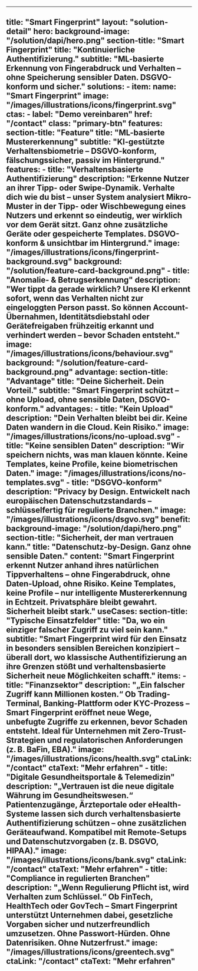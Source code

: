 
---
title: "Smart Fingerprint"
layout: "solution-detail"
hero:
  background-image: "/solution/dapi/hero.png"
  section-title: "Smart Fingerprint"
  title: "Kontinuierliche Authentifizierung."
  subtitle: "ML-basierte Erkennung von Fingerabdruck und Verhalten – ohne Speicherung sensibler Daten. DSGVO-konform und sicher."
  solutions:
    - item:
        name: "Smart Fingerprint"
        image: "/images/illustrations/icons/fingerprint.svg"
  ctas:
    - label: "Demo vereinbaren"
      href: "/contact"
      class: "primary-btn"
features:
  section-title: "Feature"
  title: "ML-basierte Mustererkennung"
  subtitle: "KI-gestützte Verhaltensbiometrie – DSGVO-konform, fälschungssicher, passiv im Hintergrund."
  features:
      - title: "Verhaltensbasierte Authentifizierung"
        description: "**Erkenne Nutzer an ihrer Tipp- oder Swipe-Dynamik**.  Verhalte dich wie du bist – unser System analysiert Mikro-Muster in der Tipp- oder Wischbewegung eines Nutzers und erkennt so eindeutig, **wer wirklich vor dem Gerät sitzt**. Ganz ohne zusätzliche Geräte oder gespeicherte Templates. DSGVO-konform & unsichtbar im Hintergrund."
        image: "/images/illustrations/icons/fingerprint-background.svg"
        background: "/solution/feature-card-background.png"
      - title: "Anomalie- & Betrugserkennung"
        description: "Wer tippt da gerade wirklich?
Unsere KI erkennt sofort, wenn das Verhalten nicht zur eingeloggten Person passt. So können **Account-Übernahmen, Identitätsdiebstahl oder Gerätefreigaben** frühzeitig erkannt und verhindert werden – bevor Schaden entsteht."
        image: "/images/illustrations/icons/behaviour.svg"
        background: "/solution/feature-card-background.png"
advantage:
  section-title: "Advantage"
  title: "Deine Sicherheit. Dein Vorteil."
  subtitle: "Smart Fingerprint schützt – ohne Upload, ohne sensible Daten, DSGVO-konform."
  advantages:
      - title: "Kein Upload"
        description: "Dein Verhalten bleibt bei dir.
Keine Daten wandern in die Cloud. Kein Risiko."
        image: "/images/illustrations/icons/no-upload.svg"
      - title: "Keine sensiblen Daten"
        description: "Wir speichern nichts, was man klauen könnte.
Keine Templates, keine Profile, keine biometrischen Daten."
        image: "/images/illustrations/icons/no-templates.svg"
      - title: "DSGVO-konform"
        description: "Privacy by Design. Entwickelt nach europäischen Datenschutzstandards – schlüsselfertig für regulierte Branchen."
        image: "/images/illustrations/icons/dsgvo.svg"
benefit:
  background-image: "/solution/dapi/hero.png"
  section-title: "Sicherheit, der man vertrauen kann."
  title: "Datenschutz-by-Design. Ganz ohne sensible Daten."
  content: "Smart Fingerprint erkennt Nutzer anhand ihres natürlichen Tippverhaltens – **ohne Fingerabdruck, ohne Daten-Upload, ohne Risiko**.
Keine Templates, keine Profile – nur intelligente Mustererkennung in Echtzeit.
**Privatsphäre bleibt gewahrt. Sicherheit bleibt stark.**"
useCases:
  section-title: "Typische Einsatzfelder"
  title: "Da, wo ein einziger falscher Zugriff zu viel sein kann."
  subtitle: "Smart Fingerprint wird für den Einsatz in besonders sensiblen Bereichen konzipiert – überall dort, wo klassische Authentifizierung an ihre Grenzen stößt und verhaltensbasierte Sicherheit neue Möglichkeiten schafft."
  items:
    - title: "Finanzsektor"
      description: "**„Ein falscher Zugriff kann Millionen kosten.“**
Ob Trading-Terminal, Banking-Plattform oder KYC-Prozess – Smart Fingerprint eröffnet neue Wege, unbefugte Zugriffe zu erkennen, bevor Schaden entsteht.
Ideal für Unternehmen mit **Zero-Trust-Strategien** und regulatorischen Anforderungen (z. B. BaFin, EBA)."
      image: "/images/illustrations/icons/health.svg"
      ctaLink: "/contact"
      ctaText: "Mehr erfahren"
    - title: "Digitale Gesundheitsportale & Telemedizin"
      description: "**„Vertrauen ist die neue digitale Währung im Gesundheitswesen.“** Patientenzugänge, Ärzteportale oder eHealth-Systeme lassen sich durch verhaltensbasierte Authentifizierung schützen – ohne zusätzlichen Geräteaufwand.  Kompatibel mit **Remote-Setups und Datenschutzvorgaben** (z. B. DSGVO, HIPAA)."
      image: "/images/illustrations/icons/bank.svg"
      ctaLink: "/contact"
      ctaText: "Mehr erfahren"
    - title: "Compliance in regulierten Branchen"
      description: "**„Wenn Regulierung Pflicht ist, wird Verhalten zum Schlüssel.“** Ob FinTech, HealthTech oder GovTech – Smart Fingerprint unterstützt Unternehmen dabei, **gesetzliche Vorgaben sicher und nutzerfreundlich umzusetzen**. Ohne Passwort-Hürden. Ohne Datenrisiken. Ohne Nutzerfrust."
      image: "/images/illustrations/icons/greentech.svg"
      ctaLink: "/contact"
      ctaText: "Mehr erfahren"
---